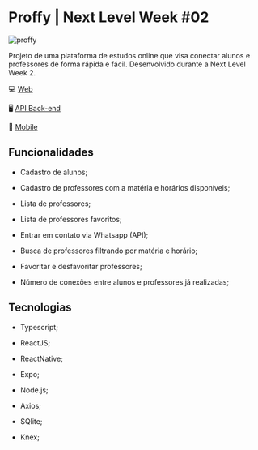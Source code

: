 # Proffy | Next Level Week #02 


![proffy](https://user-images.githubusercontent.com/39964020/89720733-d7b7bf80-d9ab-11ea-96f7-95f888881ee8.png)

Projeto de uma plataforma de estudos online que visa conectar alunos e professores de forma rápida e fácil. Desenvolvido durante a Next Level Week 2.

:computer: [Web](https://github.com/RebeccaMartinho/teste/tree/master/proffy/web)


:desktop_computer: [API Back-end](https://github.com/RebeccaMartinho/teste/tree/master/proffy/server)


:iphone: [Mobile](https://github.com/RebeccaMartinho/teste/tree/master/proffy/mobile)


## Funcionalidades

* Cadastro de alunos;

* Cadastro de professores com a matéria e horários disponíveis;

* Lista de professores;

* Lista de professores favoritos;

* Entrar em contato via Whatsapp (API);

* Busca de professores filtrando por matéria e horário;

* Favoritar e desfavoritar professores;

* Número de conexões entre alunos e professores já realizadas;

## Tecnologias

* Typescript;

* ReactJS;

* ReactNative;

* Expo;

* Node.js;

* Axios;

* SQlite;

* Knex;

